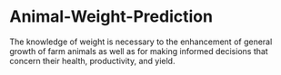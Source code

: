 # Animal-Weight-Prediction
The knowledge of weight is necessary to the enhancement of general growth of farm animals as well as for making informed decisions that concern their health, productivity, and yield. 
